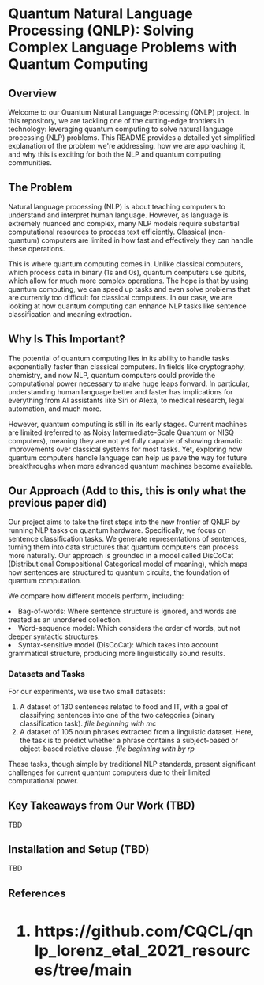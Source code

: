 **<h1>Quantum Natural Language Processing (QNLP): Solving Complex Language Problems with Quantum Computing</h1>**
**<h2>Overview</h2>**
Welcome to our Quantum Natural Language Processing (QNLP) project. In this repository, we are tackling one of the cutting-edge frontiers in technology: leveraging quantum computing to solve natural language processing (NLP) problems. This README provides a detailed yet simplified explanation of the problem we're addressing, how we are approaching it, and why this is exciting for both the NLP and quantum computing communities.

**<h2>The Problem</h2>**
Natural language processing (NLP) is about teaching computers to understand and interpret human language. However, as language is extremely nuanced and complex, many NLP models require substantial computational resources to process text efficiently. Classical (non-quantum) computers are limited in how fast and effectively they can handle these operations.

This is where quantum computing comes in. Unlike classical computers, which process data in binary (1s and 0s), quantum computers use qubits, which allow for much more complex operations. The hope is that by using quantum computing, we can speed up tasks and even solve problems that are currently too difficult for classical computers. In our case, we are looking at how quantum computing can enhance NLP tasks like sentence classification and meaning extraction.

**<h2>Why Is This Important?</h2>**
The potential of quantum computing lies in its ability to handle tasks exponentially faster than classical computers. In fields like cryptography, chemistry, and now NLP, quantum computers could provide the computational power necessary to make huge leaps forward. In particular, understanding human language better and faster has implications for everything from AI assistants like Siri or Alexa, to medical research, legal automation, and much more.

However, quantum computing is still in its early stages. Current machines are limited (referred to as Noisy Intermediate-Scale Quantum or NISQ computers), meaning they are not yet fully capable of showing dramatic improvements over classical systems for most tasks. Yet, exploring how quantum computers handle language can help us pave the way for future breakthroughs when more advanced quantum machines become available.

**<h2>Our Approach (Add to this, this is only what the previous paper did)</h2>**
Our project aims to take the first steps into the new frontier of QNLP by running NLP tasks on quantum hardware. Specifically, we focus on sentence classification tasks. We generate representations of sentences, turning them into data structures that quantum computers can process more naturally. Our approach is grounded in a model called DisCoCat (Distributional Compositional Categorical model of meaning), which maps how sentences are structured to quantum circuits, the foundation of quantum computation.

We compare how different models perform, including:

<li>Bag-of-words: Where sentence structure is ignored, and words are treated as an unordered collection.</li>
<li>Word-sequence model: Which considers the order of words, but not deeper syntactic structures.</li>
<li>Syntax-sensitive model (DisCoCat): Which takes into account grammatical structure, producing more linguistically sound results.</li>
<h3>Datasets and Tasks</h3>
For our experiments, we use two small datasets:

<ol>
  <li>A dataset of 130 sentences related to food and IT, with a goal of classifying sentences into one of the two categories (binary classification task). <i>file beginning with mc</i></li>
  <li>A dataset of 105 noun phrases extracted from a linguistic dataset. Here, the task is to predict whether a phrase contains a subject-based or object-based relative clause. <i>file beginning with by rp</i></li>
</ol>

These tasks, though simple by traditional NLP standards, present significant challenges for current quantum computers due to their limited computational power.
**<h2>Key Takeaways from Our Work (TBD)</h2>**
TBD
**<h2>Installation and Setup (TBD)</h2>**
TBD

**<h2>References<h2>**
<ol>
  <li>https://github.com/CQCL/qnlp_lorenz_etal_2021_resources/tree/main</li>
</ol>
